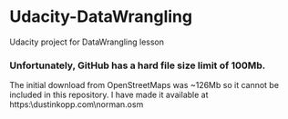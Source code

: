 # Udacity-DataWrangling
Udacity project for DataWrangling lesson

### Unfortunately, GitHub has a hard file size limit of 100Mb. 
The initial download from OpenStreetMaps was ~126Mb so it cannot be included in this repository.  I have made it available at https:\\dustinkopp.com\norman.osm 
